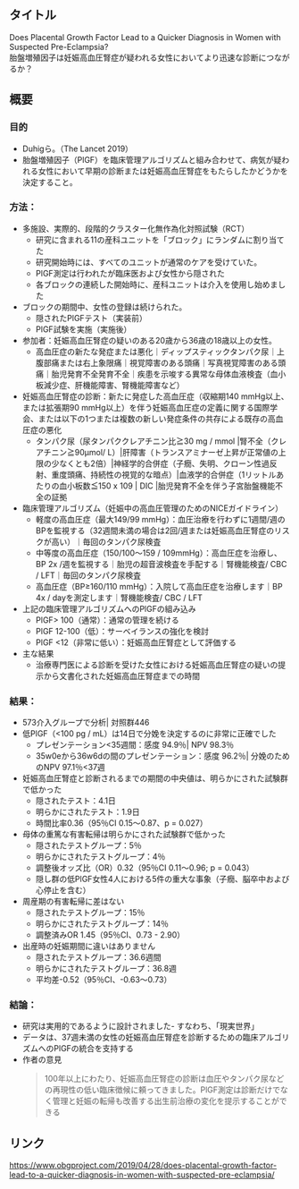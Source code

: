 ## タイトル
Does Placental Growth Factor Lead to a Quicker Diagnosis in Women with Suspected Pre-Eclampsia?  
胎盤増殖因子は妊娠高血圧腎症が疑われる女性においてより迅速な診断につながるか？

## 概要
### 目的
* Duhigら。（The Lancet 2019）
* 胎盤増殖因子（PlGF）を臨床管理アルゴリズムと組み合わせて、病気が疑われる女性において早期の診断または妊娠高血圧腎症をもたらしたかどうかを決定すること。
### 方法：
* 多施設、実際的、段階的クラスター化無作為化対照試験（RCT）
  * 研究に含まれる11の産科ユニットを「ブロック」にランダムに割り当てた
  * 研究開始時には、すべてのユニットが通常のケアを受けていた。
  * PlGF測定は行われたが臨床医および女性から隠された
  * 各ブロックの連続した開始時に、産科ユニットは介入を使用し始めました
* ブロックの期間中、女性の登録は続けられた。
  * 隠されたPlGFテスト（実装前）
  * PlGF試験を実施（実施後）
* 参加者：妊娠高血圧腎症の疑いのある20歳から36歳の18歳以上の女性。
  * 高血圧症の新たな発症または悪化｜ディップスティックタンパク尿｜上腹部痛または右上象限痛｜視覚障害のある頭痛｜写真視覚障害のある頭痛｜胎児発育不全発育不全｜疾患を示唆する異常な母体血液検査（血小板減少症、肝機能障害、腎機能障害など）
* 妊娠高血圧腎症の診断：新たに発症した高血圧症（収縮期140 mmHg以上、または拡張期90 mmHg以上）を伴う妊娠高血圧症の定義に関する国際学会、または以下の1つまたは複数の新しい発症条件の共存による既存の高血圧症の悪化
  * タンパク尿（尿タンパククレアチニン比≧30 mg / mmol |腎不全（クレアチニン≧90μmol/ L）|肝障害（トランスアミナーゼ上昇が正常値の上限の少なくとも2倍）|神経学的合併症（子癇、失明、クローン性過反射、重度頭痛、持続性の視覚的な暗点）|血液学的合併症（1リットルあたりの血小板数≦150 x 109 | DIC |胎児発育不全を伴う子宮胎盤機能不全の証拠
* 臨床管理アルゴリズム（妊娠中の高血圧管理のためのNICEガイドライン）
  * 軽度の高血圧症（最大149/99 mmHg）：血圧治療を行わずに1週間/週のBPを監視する（32週間未満の場合は2回/週または妊娠高血圧腎症のリスクが高い）｜毎回のタンパク尿検査
  * 中等度の高血圧症（150/100〜159 / 109mmHg）：高血圧症を治療し、BP 2x /週を監視する｜胎児の超音波検査を手配する｜腎機能検査/ CBC / LFT｜毎回のタンパク尿検査
  * 高血圧症（BP≥160/110 mmHg）：入院して高血圧症を治療します｜BP 4x / dayを測定します｜腎機能検査/ CBC / LFT
* 上記の臨床管理アルゴリズムへのPlGFの組み込み
  * PlGF> 100（通常）：通常の管理を続ける
  * PlGF 12-100（低）：サーベイランスの強化を検討
  * PlGF <12（非常に低い）：妊娠高血圧腎症として評価する
* 主な結果
  * 治療専門医による診断を受けた女性における妊娠高血圧腎症の疑いの提示から文書化された妊娠高血圧腎症までの時間
### 結果：
* 573介入グループで分析| 対照群446
* 低PlGF（<100 pg / mL）は14日で分娩を決定するのに非常に正確でした
  * プレゼンテーション<35週間：感度 94.9％| NPV 98.3％
  * 35w0eから36w6dの間のプレゼンテーション：感度 96.2％| 分娩のためのNPV 97.1％<37週
* 妊娠高血圧腎症と診断されるまでの期間の中央値は、明らかにされた試験群で低かった
  * 隠されたテスト：4.1日
  * 明らかにされたテスト：1.9日
  * 時間比率0.36（95％CI 0.15〜0.87、p = 0.027）
* 母体の重篤な有害転帰は明らかにされた試験群で低かった
  * 隠されたテストグループ：5％
  * 明らかにされたテストグループ：4％
  * 調整後オッズ比（OR）0.32（95％CI 0.11〜0.96; p = 0.043）
  * 隠し群の低PlGF女性4人における5件の重大な事象（子癇、脳卒中および心停止を含む）
* 周産期の有害転帰に差はない
  * 隠されたテストグループ：15％
  * 明らかにされたテストグループ：14％
  * 調整済みOR 1.45（95％CI、0.73 - 2.90）
* 出産時の妊娠期間に違いはありません
  * 隠されたテストグループ：36.6週間
  * 明らかにされたテストグループ：36.8週
  * 平均差-0.52（95％CI、-0.63〜0.73）
### 結論：
* 研究は実用的であるように設計されました- すなわち、「現実世界」
* データは、37週未満の女性の妊娠高血圧腎症を診断するための臨床アルゴリズムへのPlGFの統合を支持する
* 作者の意見
  > 100年以上にわたり、妊娠高血圧腎症の診断は血圧やタンパク尿などの再現性の低い臨床徴候に頼ってきました。PlGF測定は診断だけでなく管理と妊娠の転帰も改善する出生前治療の変化を提示することができる

## リンク
https://www.obgproject.com/2019/04/28/does-placental-growth-factor-lead-to-a-quicker-diagnosis-in-women-with-suspected-pre-eclampsia/

